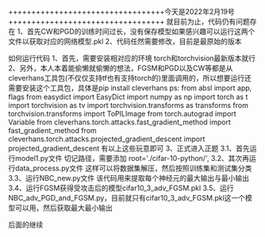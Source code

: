++++++++++++++++++++++++++++++++++今天是2022年2月19号 ++++++++++++++++++++++++++++++++++
就目前为止，代码仍有问题存在
1、首先CW和PGD的训练时间过长，没有保存模型如果感兴趣可以运行这两个文件以获取对应的网络模型.pkl
2、代码任然需要修改，目前是最原始的版本 

如何运行代码 
1、首先，需要安装相对应的环境 torch和torchvision最新版本就行
2、另外，本人本着能偷懒就偷懒的想法，FGSM和PGD以及CW等都是从cleverhans工具包(不仅仅支持tf也有支持torch的)里面调用的，所以想要运行还需要安装这个工具包，具体是pip install cleverhans 
ps:     from absl import app, flags
        from easydict import EasyDict
        import numpy as np
        import torch as t
        import torchvision as tv
        import torchvision.transforms as transforms
        from torchvision.transforms import ToPILImage
        from torch.autograd import Variable
        from cleverhans.torch.attacks.fast_gradient_method import fast_gradient_method
        from cleverhans.torch.attacks.projected_gradient_descent import projected_gradient_descent
有以上这些玩意即可
3、正式进入正题
 3.1、首先运行model1.py文件 切记路径，需要添加 root='./cifar-10-python/',
 3.2、其次再运行data_process.py文件 这样可以将数据集解压，然后按照训练集和测试集分类
 3.3、运行NBC_new.py文件 该代码用来提取每个神经元的最大输出与最小输出
 3.4、运行FGSM获得受攻击后的模型cifar10_3_adv_FGSM.pkl
 3.5、运行NBC_adv_PGD_and_FGSM.py，目前就只有cifar10_3_adv_FGSM.pkl这一个模型可以用，然后获取最大最小输出
 
 
 后面的继续


